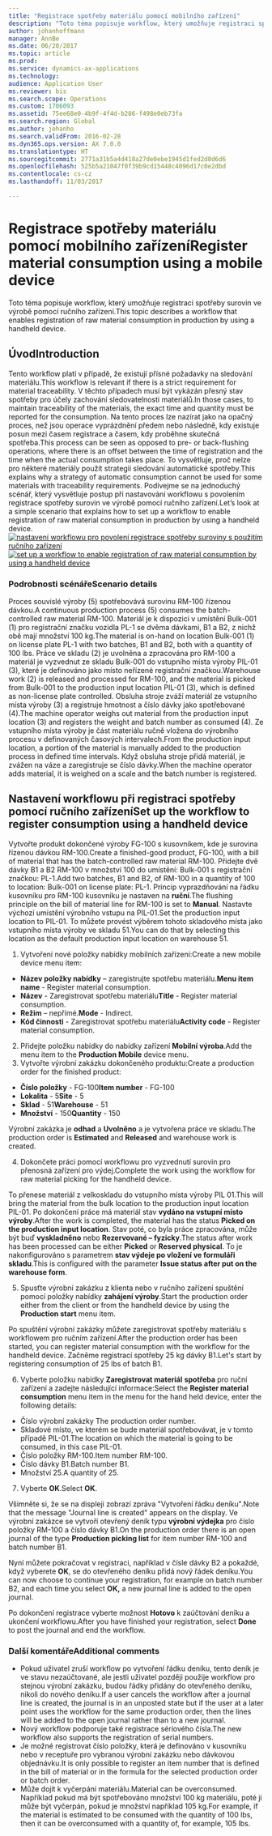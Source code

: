 ```yaml
---
title: "Registrace spotřeby materiálu pomocí mobilního zařízení"
description: "Toto téma popisuje workflow, který umožňuje registraci spotřeby surovin ve výrobě pomocí ručního zařízení."
author: johanhoffmann
manager: AnnBe
ms.date: 06/20/2017
ms.topic: article
ms.prod: 
ms.service: dynamics-ax-applications
ms.technology: 
audience: Application User
ms.reviewer: bis
ms.search.scope: Operations
ms.custom: 1706093
ms.assetid: 75ee68e0-4b9f-4f4d-b286-f498e0eb73fa
ms.search.region: Global
ms.author: johanho
ms.search.validFrom: 2016-02-28
ms.dyn365.ops.version: AX 7.0.0
ms.translationtype: HT
ms.sourcegitcommit: 2771a31b5a4d418a27de0ebe1945d1fed2d8d6d6
ms.openlocfilehash: 525b5a21047f0f39b9cd15448c4096d17c0e2dbd
ms.contentlocale: cs-cz
ms.lasthandoff: 11/03/2017

---
```


# <a name="register-material-consumption-using-a-mobile-device"></a><span data-ttu-id="2c569-103">Registrace spotřeby materiálu pomocí mobilního zařízení</span><span class="sxs-lookup"><span data-stu-id="2c569-103">Register material consumption using a mobile device</span></span>
<span data-ttu-id="2c569-104">Toto téma popisuje workflow, který umožňuje registraci spotřeby surovin ve výrobě pomocí ručního zařízení.</span><span class="sxs-lookup"><span data-stu-id="2c569-104">This topic describes a workflow that enables registration of raw material consumption in production by using a handheld device.</span></span>

<a name="introduction"></a><span data-ttu-id="2c569-105">Úvod</span><span class="sxs-lookup"><span data-stu-id="2c569-105">Introduction</span></span>
------------

<span data-ttu-id="2c569-106">Tento workflow platí v případě, že existují přísné požadavky na sledování materiálu.</span><span class="sxs-lookup"><span data-stu-id="2c569-106">This workflow is relevant if there is a strict requirement for material traceability.</span></span> <span data-ttu-id="2c569-107">V těchto případech musí být vykázán přesný stav spotřeby pro účely zachování sledovatelnosti materiálů.</span><span class="sxs-lookup"><span data-stu-id="2c569-107">In those cases, to maintain traceability of the materials, the exact time and quantity must be reported for the consumption.</span></span> <span data-ttu-id="2c569-108">Na tento proces lze nazírat jako na opačný proces, než jsou operace vyprázdnění předem nebo následně, kdy existuje posun mezi časem registrace a časem, kdy proběhne skutečná spotřeba.</span><span class="sxs-lookup"><span data-stu-id="2c569-108">This process can be seen as opposed to pre- or back-flushing operations, where there is an offset between the time of registration and the time when the actual consumption takes place.</span></span> <span data-ttu-id="2c569-109">To vysvětluje, proč nelze pro některé materiály použít strategii sledování automatické spotřeby.</span><span class="sxs-lookup"><span data-stu-id="2c569-109">This explains why a strategy of automatic consumption cannot be used for some materials with traceability requirements.</span></span> <span data-ttu-id="2c569-110">Podívejme se na jednoduchý scénář, který vysvětluje postup při nastavování workflowu s povolením registrace spotřeby surovin ve výrobě pomocí ručního zařízení.</span><span class="sxs-lookup"><span data-stu-id="2c569-110">Let’s look at a simple scenario that explains how to set up a workflow to enable registration of raw material consumption in production by using a handheld device.</span></span> <span data-ttu-id="2c569-111">[![nastavení workflowu pro povolení registrace spotřeby suroviny s použitím ručního zařízení](./media/scenario3.png)](./media/scenario3.png)</span><span class="sxs-lookup"><span data-stu-id="2c569-111">[![set up a workflow to enable registration of raw material consumption by using a handheld device](./media/scenario3.png)](./media/scenario3.png)</span></span>

### <a name="scenario-details"></a><span data-ttu-id="2c569-112">Podrobnosti scénáře</span><span class="sxs-lookup"><span data-stu-id="2c569-112">Scenario details</span></span>

<span data-ttu-id="2c569-113">Proces souvislé výroby (5) spotřebovává surovinu RM-100 řízenou dávkou.</span><span class="sxs-lookup"><span data-stu-id="2c569-113">A continuous production process (5) consumes the batch-controlled raw material RM-100.</span></span> <span data-ttu-id="2c569-114">Materiál je k dispozici v umístění Bulk-001 (1) pro registrační značku vozidla PL-1 se dvěma dávkami, B1 a B2, z nichž obě mají množství 100 kg.</span><span class="sxs-lookup"><span data-stu-id="2c569-114">The material is on-hand on location Bulk-001 (1) on license plate PL-1 with two batches, B1 and B2, both with a quantity of 100 lbs.</span></span> <span data-ttu-id="2c569-115">Práce ve skladu (2) je uvolněna a zpracována pro RM-100 a materiál je vyzvednut ze skladu Bulk-001 do vstupního místa výroby PIL-01 (3), které je definováno jako místo neřízené registrační značkou.</span><span class="sxs-lookup"><span data-stu-id="2c569-115">Warehouse work (2) is released and processed for RM-100, and the material is picked from Bulk-001 to the production input location PIL-01 (3), which is defined as non-license plate controlled.</span></span> <span data-ttu-id="2c569-116">Obsluha stroje zváží materiál ze vstupního místa výroby (3) a registruje hmotnost a číslo dávky jako spotřebované (4).</span><span class="sxs-lookup"><span data-stu-id="2c569-116">The machine operator weighs out material from the production input location (3) and registers the weight and batch number as consumed (4).</span></span> <span data-ttu-id="2c569-117">Ze vstupního místa výroby je část materiálu ručně vložena do výrobního procesu v definovaných časových intervalech.</span><span class="sxs-lookup"><span data-stu-id="2c569-117">From the production input location, a portion of the material is manually added to the production process in defined time intervals.</span></span> <span data-ttu-id="2c569-118">Když obsluha stroje přidá materiál, je zvážen na váze a zaregistruje se číslo dávky.</span><span class="sxs-lookup"><span data-stu-id="2c569-118">When the machine operator adds material, it is weighed on a scale and the batch number is registered.</span></span>

## <a name="set-up-the-workflow-to-register-consumption-using-a-handheld-device"></a><span data-ttu-id="2c569-119">Nastavení workflowu při registraci spotřeby pomocí ručního zařízení</span><span class="sxs-lookup"><span data-stu-id="2c569-119">Set up the workflow to register consumption using a handheld device</span></span>
<span data-ttu-id="2c569-120">Vytvořte produkt dokončené výroby FG-100 s kusovníkem, kde je surovina řízenou dávkou RM-100.</span><span class="sxs-lookup"><span data-stu-id="2c569-120">Create a finished-good product, FG-100, with a bill of material that has the batch-controlled raw material RM-100.</span></span> <span data-ttu-id="2c569-121">Přidejte dvě dávky B1 a B2 RM-100 v množství 100 do umístění: Bulk-001 s registrační značkou: PL-1.</span><span class="sxs-lookup"><span data-stu-id="2c569-121">Add two batches, B1 and B2, of RM-100 in a quantity of 100 to location: Bulk-001 on license plate: PL-1.</span></span> <span data-ttu-id="2c569-122">Princip vyprazdňování na řádku kusovníku pro RM-100 kusovníku je nastaven na **ruční**.</span><span class="sxs-lookup"><span data-stu-id="2c569-122">The flushing principle on the bill of material line for RM-100 is set to **Manual**.</span></span> <span data-ttu-id="2c569-123">Nastavte výchozí umístění výrobního vstupu na PIL-01.</span><span class="sxs-lookup"><span data-stu-id="2c569-123">Set  the production input location to PIL-01.</span></span> <span data-ttu-id="2c569-124">To můžete provést výběrem tohoto skladového místa jako vstupního místa výroby ve skladu 51.</span><span class="sxs-lookup"><span data-stu-id="2c569-124">You can do that by selecting this location as the default production input location on warehouse 51.</span></span>

1.  <span data-ttu-id="2c569-125">Vytvoření nové položky nabídky mobilních zařízení:</span><span class="sxs-lookup"><span data-stu-id="2c569-125">Create a new mobile device menu item:</span></span> 

-    <span data-ttu-id="2c569-126">**Název položky nabídky** – zaregistrujte spotřebu materiálu.</span><span class="sxs-lookup"><span data-stu-id="2c569-126">**Menu item name** - Register material consumption.</span></span> 
-    <span data-ttu-id="2c569-127">**Název** - Zaregistrovat spotřebu materiálu</span><span class="sxs-lookup"><span data-stu-id="2c569-127">**Title** - Register material consumption.</span></span> 
-    <span data-ttu-id="2c569-128">**Režim** – nepřímé.</span><span class="sxs-lookup"><span data-stu-id="2c569-128">**Mode** - Indirect.</span></span> 
-    <span data-ttu-id="2c569-129">**Kód činnosti** - Zaregistrovat spotřebu materiálu</span><span class="sxs-lookup"><span data-stu-id="2c569-129">**Activity code** - Register material consumption.</span></span>

2.  <span data-ttu-id="2c569-130">Přidejte položku nabídky do nabídky zařízení **Mobilní výroba**.</span><span class="sxs-lookup"><span data-stu-id="2c569-130">Add the menu item to the **Production Mobile** device menu.</span></span>
3.  <span data-ttu-id="2c569-131">Vytvořte výrobní zakázku dokončeného produktu:</span><span class="sxs-lookup"><span data-stu-id="2c569-131">Create a production order for the finished product:</span></span> 

-    <span data-ttu-id="2c569-132">**Číslo položky** - FG-100</span><span class="sxs-lookup"><span data-stu-id="2c569-132">**Item number** - FG-100</span></span> 
-    <span data-ttu-id="2c569-133">**Lokalita** - 5</span><span class="sxs-lookup"><span data-stu-id="2c569-133">**Site** - 5</span></span> 
-    <span data-ttu-id="2c569-134">**Sklad** - 51</span><span class="sxs-lookup"><span data-stu-id="2c569-134">**Warehouse** - 51</span></span> 
-    <span data-ttu-id="2c569-135">**Množství** - 150</span><span class="sxs-lookup"><span data-stu-id="2c569-135">**Quantity** - 150</span></span>

<span data-ttu-id="2c569-136">Výrobní zakázka je **odhad** a **Uvolněno** a je vytvořena práce ve skladu.</span><span class="sxs-lookup"><span data-stu-id="2c569-136">The production order is **Estimated** and **Released** and warehouse work is created.</span></span>

4.  <span data-ttu-id="2c569-137">Dokončete práci pomocí workflowu pro vyzvednutí surovin pro přenosná zařízení pro výdej.</span><span class="sxs-lookup"><span data-stu-id="2c569-137">Complete the work using the workflow for raw material picking for the handheld device.</span></span>

<span data-ttu-id="2c569-138">To přenese materiál z velkoskladu do vstupního místa výroby PIL 01.</span><span class="sxs-lookup"><span data-stu-id="2c569-138">This will bring the material from the bulk location to the production input location PIL-01.</span></span> <span data-ttu-id="2c569-139">Po dokončení práce má materiál stav **vydáno na vstupní místo výroby**.</span><span class="sxs-lookup"><span data-stu-id="2c569-139">After the work is completed, the material has the status **Picked on the production input location**.</span></span> <span data-ttu-id="2c569-140">Stav poté, co byla práce zpracována, může být buď **vyskladněno** nebo **Rezervované – fyzicky**.</span><span class="sxs-lookup"><span data-stu-id="2c569-140">The status after work has been processed can be either **Picked** or **Reserved physical**.</span></span> <span data-ttu-id="2c569-141">To je nakonfigurováno s parametrem **stav výdeje po vložení ve formuláři skladu**.</span><span class="sxs-lookup"><span data-stu-id="2c569-141">This is configured with the parameter **Issue status after put on the warehouse form**.</span></span>

5.  <span data-ttu-id="2c569-142">Spusťte výrobní zakázku z klienta nebo v ručního zařízení spuštění pomocí položky nabídky **zahájení výroby**.</span><span class="sxs-lookup"><span data-stu-id="2c569-142">Start the production order either from the client or from the handheld device by using the **Production start** menu item.</span></span>

<span data-ttu-id="2c569-143">Po spuštění výrobní zakázky můžete zaregistrovat spotřeby materiálu s workflowem pro ručním zařízení.</span><span class="sxs-lookup"><span data-stu-id="2c569-143">After the production order has been started, you can register material consumption with the workflow for the handheld device.</span></span> <span data-ttu-id="2c569-144">Začněme registrací spotřeby 25 kg dávky B1.</span><span class="sxs-lookup"><span data-stu-id="2c569-144">Let's start by registering consumption of 25 lbs of batch B1.</span></span>

6.  <span data-ttu-id="2c569-145">Vyberte položku nabídky **Zaregistrovat materiál** **spotřeba** pro ruční zařízení a zadejte následující informace:</span><span class="sxs-lookup"><span data-stu-id="2c569-145">Select the **Register material** **consumption** menu item in the menu for the hand held device, enter the following details:</span></span> 

-    <span data-ttu-id="2c569-146">Číslo výrobní zakázky </span><span class="sxs-lookup"><span data-stu-id="2c569-146">The production order number.</span></span> 
-    <span data-ttu-id="2c569-147">Skladové místo, ve kterém se bude materiál spotřebovávat, je v tomto případě PIL-01.</span><span class="sxs-lookup"><span data-stu-id="2c569-147">The location on which the material is going to be consumed, in this case PIL-01.</span></span> 
-    <span data-ttu-id="2c569-148">Číslo položky RM-100.</span><span class="sxs-lookup"><span data-stu-id="2c569-148">Item number RM-100.</span></span> 
-    <span data-ttu-id="2c569-149">Číslo dávky B1.</span><span class="sxs-lookup"><span data-stu-id="2c569-149">Batch number B1.</span></span> 
-    <span data-ttu-id="2c569-150">Množství 25.</span><span class="sxs-lookup"><span data-stu-id="2c569-150">A quantity of 25.</span></span>

7.  <span data-ttu-id="2c569-151">Vyberte **OK**.</span><span class="sxs-lookup"><span data-stu-id="2c569-151">Select **OK**.</span></span>

<span data-ttu-id="2c569-152">Všimněte si, že se na displeji zobrazí zpráva "Vytvoření řádku deníku".</span><span class="sxs-lookup"><span data-stu-id="2c569-152">Note that the message "Journal line is created" appears on the display.</span></span> <span data-ttu-id="2c569-153">Ve výrobní zakázce se vytvoří otevřený deník typu **výrobní výdejka** pro číslo položky RM-100 a číslo dávky B1.</span><span class="sxs-lookup"><span data-stu-id="2c569-153">On the production order there is an open journal of the type **Production picking list** for item number RM-100 and batch number B1.</span></span> 

<span data-ttu-id="2c569-154">Nyní můžete pokračovat v registraci, například v čísle dávky B2 a pokaždé, když vyberete **OK**, se do otevřeného deníku přidá nový řádek deníku.</span><span class="sxs-lookup"><span data-stu-id="2c569-154">You can now choose to continue your registration, for example on batch number B2, and each time you select **OK,** a new journal line is added to the open journal.</span></span> 

<span data-ttu-id="2c569-155">Po dokončení registrace vyberte možnost **Hotovo** k zaúčtování deníku a ukončení workflowu.</span><span class="sxs-lookup"><span data-stu-id="2c569-155">After you have finished your registration, select **Done** to post the journal and end the workflow.</span></span>

### <a name="additional-comments"></a><span data-ttu-id="2c569-156">Další komentáře</span><span class="sxs-lookup"><span data-stu-id="2c569-156">Additional comments</span></span> 

-   <span data-ttu-id="2c569-157">Pokud uživatel zruší workflow po vytvoření řádku deníku, tento deník je ve stavu nezaúčtované, ale jestli uživatel později použije workflow pro stejnou výrobní zakázku, budou řádky přidány do otevřeného deníku, nikoli do nového deníku.</span><span class="sxs-lookup"><span data-stu-id="2c569-157">If a user cancels the workflow after a journal line is created, the journal is in an unposted state but if the user at a later point uses the workflow for the same production order, then the lines will be added to the open journal rather than to a new journal.</span></span>
-   <span data-ttu-id="2c569-158">Nový workflow podporuje také registrace sériového čísla.</span><span class="sxs-lookup"><span data-stu-id="2c569-158">The new workflow also supports the registration of serial numbers.</span></span>
-   <span data-ttu-id="2c569-159">Je možné registrovat číslo položky, která je definováno v kusovníku nebo v receptuře pro vybranou výrobní zakázku nebo dávkovou objednávku.</span><span class="sxs-lookup"><span data-stu-id="2c569-159">It is only possible to register an item number that is defined in the bill of material or in the formula for the selected production order or batch order.</span></span>
-   <span data-ttu-id="2c569-160">Může dojít k vyčerpání materiálu.</span><span class="sxs-lookup"><span data-stu-id="2c569-160">Material can be overconsumed.</span></span> <span data-ttu-id="2c569-161">Například pokud má být spotřebováno množství 100 kg materiálu, poté ji může být vyčerpán, pokud je množství například 105 kg.</span><span class="sxs-lookup"><span data-stu-id="2c569-161">For example, if the material is estimated to be consumed with the quantity of 100 lbs, then it can be overconsumed with a quantity of, for example, 105 lbs.</span></span>



